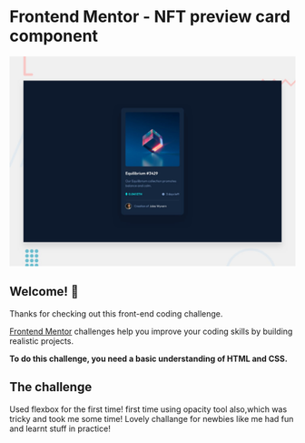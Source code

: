 # Frontend Mentor - NFT preview card component

![Design preview for the NFT preview card component coding challenge](./design/desktop-preview.jpg)

## Welcome! 👋

Thanks for checking out this front-end coding challenge.

[Frontend Mentor](https://www.frontendmentor.io) challenges help you improve your coding skills by building realistic projects.

**To do this challenge, you need a basic understanding of HTML and CSS.**

## The challenge

Used flexbox for the first time!
first time using opacity tool also,which was tricky and took me some time!
Lovely challange for newbies like me had fun and learnt stuff in practice!
